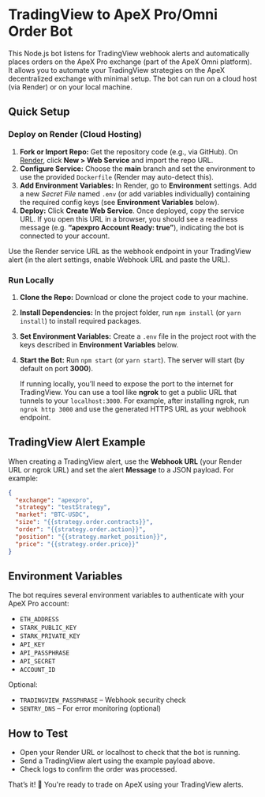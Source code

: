 # TradingView to ApeX Pro/Omni Order Bot

This Node.js bot listens for TradingView webhook alerts and automatically places orders on the ApeX Pro exchange (part of the ApeX Omni platform). It allows you to automate your TradingView strategies on the ApeX decentralized exchange with minimal setup. The bot can run on a cloud host (via Render) or on your local machine.

## Quick Setup

### Deploy on Render (Cloud Hosting)

1. **Fork or Import Repo:** Get the repository code (e.g., via GitHub). On [Render](https://render.com), click **New > Web Service** and import the repo URL.
2. **Configure Service:** Choose the **main** branch and set the environment to use the provided `Dockerfile` (Render may auto-detect this).
3. **Add Environment Variables:** In Render, go to **Environment** settings. Add a new _Secret File_ named `.env` (or add variables individually) containing the required config keys (see **Environment Variables** below).
4. **Deploy:** Click **Create Web Service**. Once deployed, copy the service URL. If you open this URL in a browser, you should see a readiness message (e.g. **“apexpro Account Ready: true”**), indicating the bot is connected to your account.

Use the Render service URL as the webhook endpoint in your TradingView alert (in the alert settings, enable Webhook URL and paste the URL).

### Run Locally

1. **Clone the Repo:** Download or clone the project code to your machine.
2. **Install Dependencies:** In the project folder, run `npm install` (or `yarn install`) to install required packages.
3. **Set Environment Variables:** Create a `.env` file in the project root with the keys described in **Environment Variables** below.
4. **Start the Bot:** Run `npm start` (or `yarn start`). The server will start (by default on port **3000**). 

   If running locally, you’ll need to expose the port to the internet for TradingView. You can use a tool like **ngrok** to get a public URL that tunnels to your `localhost:3000`. For example, after installing ngrok, run `ngrok http 3000` and use the generated HTTPS URL as your webhook endpoint.

## TradingView Alert Example

When creating a TradingView alert, use the **Webhook URL** (your Render URL or ngrok URL) and set the alert **Message** to a JSON payload. For example:

```json
{
  "exchange": "apexpro",
  "strategy": "testStrategy",
  "market": "BTC-USDC",
  "size": "{{strategy.order.contracts}}",
  "order": "{{strategy.order.action}}",
  "position": "{{strategy.market_position}}",
  "price": "{{strategy.order.price}}"
}
```

## Environment Variables

The bot requires several environment variables to authenticate with your ApeX Pro account:

- `ETH_ADDRESS`
- `STARK_PUBLIC_KEY`
- `STARK_PRIVATE_KEY`
- `API_KEY`
- `API_PASSPHRASE`
- `API_SECRET`
- `ACCOUNT_ID`

Optional:
- `TRADINGVIEW_PASSPHRASE` – Webhook security check
- `SENTRY_DNS` – For error monitoring (optional)

## How to Test

- Open your Render URL or localhost to check that the bot is running.
- Send a TradingView alert using the example payload above.
- Check logs to confirm the order was processed.

That’s it! 🎉 You're ready to trade on ApeX using your TradingView alerts.